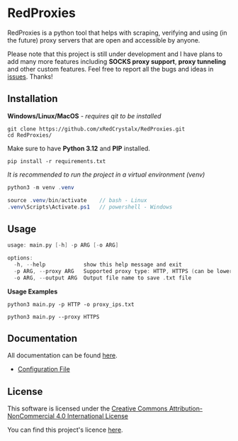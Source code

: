 # RedProxies
RedProxies is a python tool that helps with scraping, verifying and using (in the future) proxy servers that are open and accessible by anyone.

Please note that this project is still under development and I have plans to add many more features including **SOCKS proxy support**, **proxy tunneling** and other custom features. Feel free to report all the bugs and ideas in [issues](https://github.com/xRedCrystalx/RedProxies/issues). Thanks!

## Installation
**Windows/Linux/MacOS** - *requires qit to be installed*
```
git clone https://github.com/xRedCrystalx/RedProxies.git
cd RedProxies/
```
Make sure to have **Python 3.12** and **PIP** installed.
```
pip install -r requirements.txt
```
*It is recommended to run the project in a virtual environment (venv)*
```java
python3 -m venv .venv

source .venv/bin/activate    // bash - Linux
.venv\Scripts\Activate.ps1   // powershell - Windows
```

## Usage
```c
usage: main.py [-h] -p ARG [-o ARG]

options:
  -h, --help            show this help message and exit
  -p ARG, --proxy ARG   Supported proxy type: HTTP, HTTPS (can be lowercased)
  -o ARG, --output ARG  Output file name to save .txt file
```
**Usage Examples**
```
python3 main.py -p HTTP -o proxy_ips.txt

python3 main.py --proxy HTTPS
```

## Documentation
All documentation can be found [here](https://github.com/xRedCrystalx/RedProxies/tree/main/docs).

- [Configuration File](https://github.com/xRedCrystalx/RedProxies/blob/main/docs/config_file.rst)

## License
This software is licensed under the [Creative Commons Attribution-NonCommercial 4.0 International License](https://creativecommons.org/licenses/by-nc/4.0/legalcode)

You can find this project's licence [here](https://github.com/xRedCrystalx/RedProxies/blob/main/LICENSE).

